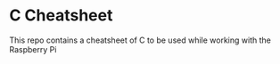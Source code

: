 # C Cheatsheet

This repo contains a cheatsheet of C to be used while working with the Raspberry Pi
